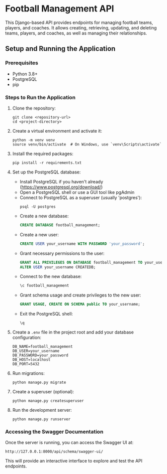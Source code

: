 # Football Management API

This Django-based API provides endpoints for managing football teams, players, and coaches. It allows creating, retrieving, updating, and deleting teams, players, and coaches, as well as managing their relationships.

## Setup and Running the Application

### Prerequisites

- Python 3.8+
- PostgreSQL
- pip

### Steps to Run the Application

1. Clone the repository:
   ```
   git clone <repository-url>
   cd <project-directory>
   ```

2. Create a virtual environment and activate it:
   ```
   python -m venv venv
   source venv/bin/activate  # On Windows, use `venv\Scripts\activate`
   ```

3. Install the required packages:
   ```
   pip install -r requirements.txt
   ```

4. Set up the PostgreSQL database:
   - Install PostgreSQL if you haven't already (https://www.postgresql.org/download/)
   - Open a PostgreSQL shell or use a GUI tool like pgAdmin
   - Connect to PostgreSQL as a superuser (usually 'postgres'):
     ```
     psql -U postgres
     ```
   - Create a new database:
     ```sql
     CREATE DATABASE football_management;
     ```
   - Create a new user:
     ```sql
     CREATE USER your_username WITH PASSWORD 'your_password';
     ```
   - Grant necessary permissions to the user:
     ```sql
     GRANT ALL PRIVILEGES ON DATABASE football_management TO your_username;
     ALTER USER your_username CREATEDB;
     ```
   - Connect to the new database:
     ```sql
     \c football_management
     ```
   - Grant schema usage and create privileges to the new user:
     ```sql
     GRANT USAGE, CREATE ON SCHEMA public TO your_username;
     ```
   - Exit the PostgreSQL shell:
     ```
     \q
     ```

5. Create a `.env` file in the project root and add your database configuration:
   ```
   DB_NAME=football_management
   DB_USER=your_username
   DB_PASSWORD=your_password
   DB_HOST=localhost
   DB_PORT=5432
   ```

6. Run migrations:
   ```
   python manage.py migrate
   ```

7. Create a superuser (optional):
   ```
   python manage.py createsuperuser
   ```

8. Run the development server:
   ```
   python manage.py runserver
   ```

### Accessing the Swagger Documentation

Once the server is running, you can access the Swagger UI at:

```
http://127.0.0.1:8000/api/schema/swagger-ui/
```

This will provide an interactive interface to explore and test the API endpoints.

